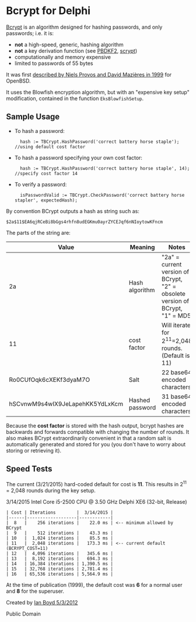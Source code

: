 Bcrypt for Delphi
==================

[Bcrypt](http://en.wikipedia.org/wiki/Bcrypt) is an algorithm designed for hashing passwords, and only passwords; i.e. it is:

- **not** a high-speed, generic, hashing algorithm
- **not** a key derivation function (see [PBDKF2](http://en.wikipedia.org/wiki/PBKDF2), [scrypt](http://en.wikipedia.org/wiki/Scrypt))
- computationally and memory expensive
- limited to passwords of 55 bytes

It was first [described by Niels Provos and David Mazières in 1999](http://static.usenix.org/events/usenix99/provos/provos.pdf) for OpenBSD.

It uses the Blowfish encryption algorithm, but with an "expensive key setup" modification, contained in the function `EksBlowfishSetup`.

Sample Usage
----------------

- To hash a password:

        hash := TBCrypt.HashPassword('correct battery horse staple'); //using default cost factor
    
- To hash a password specifying your own cost factor:

        hash := TBCrypt.HashPassword('correct battery horse staple', 14); //specify cost factor 14
    
- To verify a password:

        isPasswordValid := TBCrypt.CheckPassword('correct battery horse stapler', expectedHash);


    
By convention BCrypt outputs a hash as string such as:

    $2a$11$EA6qjRCeBi8bGgs4rhfn8udEGKmu0ayrZYCEJqf6nNIoytowKFncm

The parts of the string are:

| Value | Meaning | Notes |
|-------|---------|-------|
| 2a | Hash algorithm | "2a" = current version of BCrypt, "2" = obsolete version of BCrypt, "1" = MD5 |
| 11 | cost factor | Will iterate for 2<sup>11</sup>=2,048 rounds. (Default is 11) |
| Ro0CUfOqk6cXEKf3dyaM7O | Salt | 22 base64 encoded characters |
| hSCvnwM9s4wIX9JeLapehKK5YdLxKcm | Hashed password | 31 base64 encoded characters |

Because the **cost factor** is stored with the hash output, bcrypt hashes are backwards and forwards compatible with
	changing the number of rounds. It also makes BCrypt extraordinarily convenient in that a random salt is automatically generated and stored for you (you don't have to worry about storing or retrieving it).

Speed Tests
--------------

The current (3/21/2015) hard-coded default for cost is **11**. This results in 2<sup>11</sup> = 2,048 rounds during the key setup.

3/14/2015  Intel Core i5-2500 CPU @ 3.50 GHz Delphi XE6 (32-bit, Release)

    | Cost | Iterations        |  3/14/2015 |
    |------|-------------------|------------|
    |  8   |    256 iterations |    22.0 ms | <-- minimum allowed by BCrypt
    |  9   |    512 iterations |    43.3 ms |
    | 10   |  1,024 iterations |    85.5 ms |
    | 11   |  2,048 iterations |   173.3 ms | <-- current default (BCRYPT_COST=11)
    | 12   |  4,096 iterations |   345.6 ms |
    | 13   |  8,192 iterations |   694.3 ms |
    | 14   | 16,384 iterations | 1,390.5 ms |
    | 15   | 32,768 iterations | 2,781.4 ms |
    | 16   | 65,536 iterations | 5,564.9 ms |


At the time of publication (1999), the default cost was **6** for a normal user and **8** for the superuser. 

Created by [Ian Boyd 5/3/2012](http://stackoverflow.com/a/10441765/9990)

Public Domain
